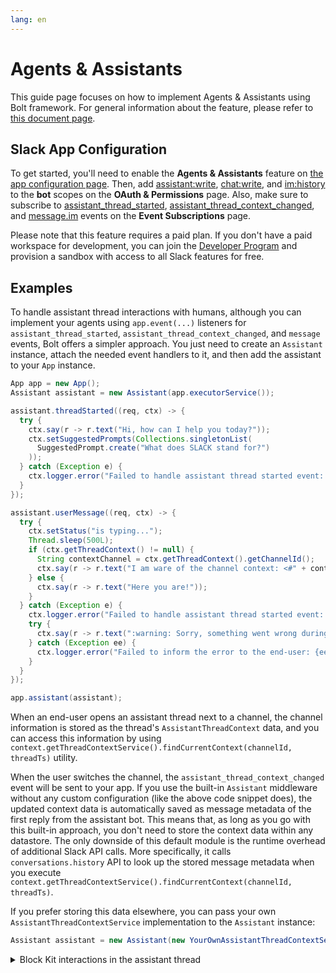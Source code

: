 ```yaml
---
lang: en
---
```


# Agents & Assistants

This guide page focuses on how to implement Agents & Assistants using Bolt framework. For general information about the feature, please refer to [this document page](https://api.slack.com/docs/apps/ai).

## Slack App Configuration

To get started, you'll need to enable the **Agents & Assistants** feature on [the app configuration page](https://api.slack.com/apps). Then, add [assistant:write](https://api.slack.com/scopes/assistant:write), [chat:write](https://api.slack.com/scopes/chat:write), and [im:history](https://api.slack.com/scopes/im:history) to the **bot** scopes on the **OAuth & Permissions** page. Also, make sure to subscribe to [assistant_thread_started](https://api.slack.com/events/assistant_thread_started), [assistant_thread_context_changed](https://api.slack.com/events/assistant_thread_context_changed), and [message.im](https://api.slack.com/events/message.im) events on the **Event Subscriptions** page.

Please note that this feature requires a paid plan. If you don't have a paid workspace for development, you can join the [Developer Program](https://api.slack.com/developer-program) and provision a sandbox with access to all Slack features for free.

## Examples

To handle assistant thread interactions with humans, although you can implement your agents using `app.event(...)` listeners for `assistant_thread_started`, `assistant_thread_context_changed`, and `message` events, Bolt offers a simpler approach. You just need to create an `Assistant` instance, attach the needed event handlers to it, and then add the assistant to your `App` instance.

```java
App app = new App();
Assistant assistant = new Assistant(app.executorService());

assistant.threadStarted((req, ctx) -> {
  try {
    ctx.say(r -> r.text("Hi, how can I help you today?"));
    ctx.setSuggestedPrompts(Collections.singletonList(
      SuggestedPrompt.create("What does SLACK stand for?")
    ));
  } catch (Exception e) {
    ctx.logger.error("Failed to handle assistant thread started event: {e}", e);
  }
});

assistant.userMessage((req, ctx) -> {
  try {
    ctx.setStatus("is typing...");
    Thread.sleep(500L);
    if (ctx.getThreadContext() != null) {
      String contextChannel = ctx.getThreadContext().getChannelId();
      ctx.say(r -> r.text("I am ware of the channel context: <#" + contextChannel + ">"));
    } else {
      ctx.say(r -> r.text("Here you are!"));
    }
  } catch (Exception e) {
    ctx.logger.error("Failed to handle assistant thread started event: {e}", e);
    try {
      ctx.say(r -> r.text(":warning: Sorry, something went wrong during processing your request!"));
    } catch (Exception ee) {
      ctx.logger.error("Failed to inform the error to the end-user: {ee}", ee);
    }
  }
});

app.assistant(assistant);
```

When an end-user opens an assistant thread next to a channel, the channel information is stored as the thread's `AssistantThreadContext` data, and you can access this information by using `context.getThreadContextService().findCurrentContext(channelId, threadTs)` utility.

When the user switches the channel, the `assistant_thread_context_changed` event will be sent to your app. If you use the built-in `Assistant` middleware without any custom configuration (like the above code snippet does), the updated context data is automatically saved as message metadata of the first reply from the assistant bot. This means that, as long as you go with this built-in approach, you don't need to store the context data within any datastore. The only downside of this default module is the runtime overhead of additional Slack API calls. More specifically, it calls `conversations.history` API to look up the stored message metadata when you execute `context.getThreadContextService().findCurrentContext(channelId, threadTs)`.

If you prefer storing this data elsewhere, you can pass your own `AssistantThreadContextService` implementation to the `Assistant` instance:

```java
Assistant assistant = new Assistant(new YourOwnAssistantThreadContextService());
```

<details>

<summary>
Block Kit interactions in the assistant thread
</summary>

For advanced use cases, you might want to use Block Kit buttons instead of the suggested prompts. Additionally, consider sending a message with structured metadata to trigger subsequent interactions with the user.

For example, your app can display a button like "Summarize the referring channel" in the initial reply. When an end-user clicks the button and submits detailed information (such as the number of messages, days to check, the purpose of the summary, etc.), your app can handle the received information and post a bot message describing the request with structured metadata.

By default, your app can't respond to its own bot messages (Bolt prevents infinite loops by default). However, if you set `ignoringSelfAssistantMessageEventsEnabled` to false and add a `botMessage` listener to your `Assistant` middleware, your app can continue processing the request as shown below:

```java
App app = new App(AppConfig.builder()
  .singleTeamBotToken(System.getenv("SLACK_BOT_TOKEN"))
  .ignoringSelfAssistantMessageEventsEnabled(false)
  .build());

Assistant assistant = new Assistant(app.executorService());

assistant.threadStarted((req, ctx) -> {
  try {
    ctx.say(r -> r
      .text("Hi, how can I help you today?")
      .blocks(Arrays.asList(
        section(s -> s.text(plainText("Hi, how I can I help you today?"))),
        actions(a -> a.elements(Collections.singletonList(
          button(b -> b.actionId("assistant-generate-numbers").text(plainText("Generate numbers")))
        )))
      ))
    );
  } catch (Exception e) {
    ctx.logger.error("Failed to handle assistant thread started event: {e}", e);
  }
});

app.blockAction("assistant-generate-numbers", (req, ctx) -> {
  app.executorService().submit(() -> {
    Map<String, Object> eventPayload = new HashMap<>();
    eventPayload.put("num", 20);
    try {
      ctx.client().chatPostMessage(r -> r
        .channel(req.getPayload().getChannel().getId())
        .threadTs(req.getPayload().getMessage().getThreadTs())
        .text("OK, I will generate numbers for you!")
        .metadata(new Message.Metadata("assistant-generate-numbers", eventPayload))
      );
    } catch (Exception e) {
      ctx.logger.error("Failed to post a bot message: {e}", e);
    }
  });
  return ctx.ack();
});

assistant.botMessage((req, ctx) -> {
  if (req.getEvent().getMetadata() != null
    && req.getEvent().getMetadata().getEventType().equals("assistant-generate-numbers")) {
  try {
    ctx.setStatus("is typing...");
    Double num = (Double) req.getEvent().getMetadata().getEventPayload().get("num");
    Set<String> numbers = new HashSet<>();
    SecureRandom random = new SecureRandom();
    while (numbers.size() < num) {
      numbers.add(String.valueOf(random.nextInt(100)));
    }
    Thread.sleep(1000L);
    ctx.say(r -> r.text("Her you are: " + String.join(", ", numbers)));
  } catch (Exception e) {
    ctx.logger.error("Failed to handle assistant bot message event: {e}", e);
  }
  }
});

assistant.userMessage((req, ctx) -> {
  try {
    ctx.setStatus("is typing...");
    ctx.say(r -> r.text("Sorry, I couldn't understand your comment."));
  } catch (Exception e) {
    ctx.logger.error("Failed to handle assistant user message event: {e}", e);
    try {
      ctx.say(r -> r.text(":warning: Sorry, something went wrong during processing your request!"));
    } catch (Exception ee) {
      ctx.logger.error("Failed to inform the error to the end-user: {ee}", ee);
    }
  }
});

app.assistant(assistant);
```

</details>
